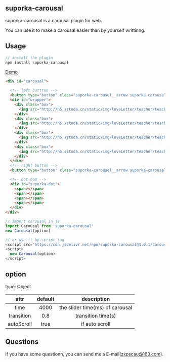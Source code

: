 ## suporka-carousal

suporka-carousal is a carousal plugin for web.

You can use it to make a carousal easier than by yourself writtinng.

## Usage
```js
// install the plugin
npm install suporka-carousal

```

[Demo](https://zxpsuper.github.io/Demo/carousal/)

```html
<div id="carousal">

  <!-- left buttton -->
  <button type="button" class="suporka-carousel__arrow suporka-carousel__arrow--left" style="" id="suporka-prev-btn">&lt;</button>
  <div id="wrapper">
    <div class="box">
      <img src="http://h5.sztoda.cn/static/img/loveLetter/teacher/teacher1.jpg" alt="">
    </div>
    <div class="box">
      <img src="http://h5.sztoda.cn/static/img/loveLetter/teacher/teacher2.jpg" alt="">
    </div>
    <div class="box">
      <img src="http://h5.sztoda.cn/static/img/loveLetter/teacher/teacher3.jpg" alt="">
    </div>
    <div class="box">
      <img src="http://h5.sztoda.cn/static/img/loveLetter/teacher/teacher4.jpg" alt="">
    </div>
  </div>
  <!-- right button -->
  <button type="button" class="suporka-carousel__arrow suporka-carousel__arrow--right" style="" id="suporka-next-btn">&gt;</button>

  <!-- dot dom -->
  <div id="suporka-dot">
    <span></span>
    <span></span>
    <span></span>
    <span></span>
  </div>
</div>

```
```js
// import carousal in js
import Carousal from 'suporka-carousal'
new Carousal(option)

// or use it by script tag
<script src="https://cdn.jsdelivr.net/npm/suporka-carousal@1.0.1/carousal.js"></script>
<script>
  new Carousal(option)
</script>
```

## option

type: Object

| attr        | default    |  description  |
| :----:   | :----:   | :----: |
| time        | 4000     |   the slider time(ms)  of carousal|
| transition        | 0.8      |   transition time(s)    |
| autoScroll        | true     |   if auto scroll    |

## Questions

If you have some questionn, you can send me a E-mail(zxpscau@163.com).